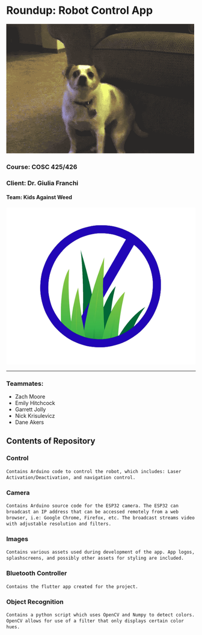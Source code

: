 # Roundup: Robot Control App

![Bouncy Dog](Images/1601239092241.gif)


### Course: COSC 425/426
### Client: Dr. Giulia Franchi

#### Team: Kids Against Weed

![My Image](Images/WeedKillerLogo.png)

---
### Teammates:
* Zach Moore
* Emily Hitchcock
* Garrett Jolly
* Nick Krisulevicz
* Dane Akers

## Contents of Repository

### Control

```
Contains Arduino code to control the robot, which includes: Laser Activation/Deactivation, and navigation control.
```

### Camera

```
Contains Arduino source code for the ESP32 camera. The ESP32 can broadcast an IP address that can be accessed remotely from a web browser, i.e: Google Chrome, Firefox, etc. The broadcast streams video with adjustable resolution and filters.
```

### Images

```
Contains various assets used during development of the app. App logos, splashscreens, and possibly other assets for styling are included.
```

### Bluetooth Controller

```
Contains the flutter app created for the project. 
```

### Object Recognition

```
Contains a python script which uses OpenCV and Numpy to detect colors. OpenCV allows for use of a filter that only displays certain color hues.
```

